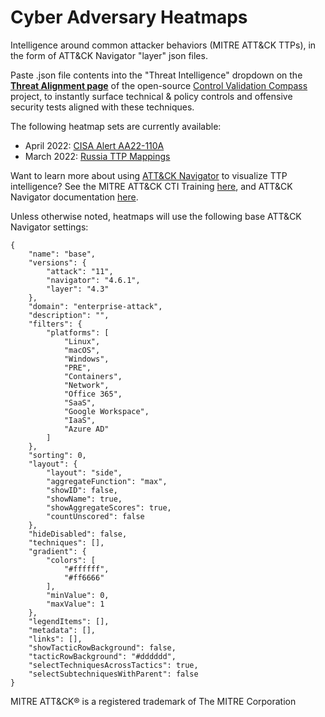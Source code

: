 # Cyber Adversary Heatmaps
Intelligence around common attacker behaviors (MITRE ATT&amp;CK TTPs), in the form of ATT&amp;CK Navigator "layer" json files.

Paste .json file contents into the "Threat Intelligence" dropdown on the **[Threat Alignment page](https://controlcompass.github.io/risk)** of the open-source [Control Validation Compass](https://controlcompass.github.io/) project, to instantly surface technical & policy controls and offensive security tests aligned with these techniques.

The following heatmap sets are currently available:

* April 2022: [CISA Alert AA22-110A](https://github.com/tropChaud/Cyber-Adversary-Heatmaps/tree/main/CISA%20Alert%20AA22-110A)
* March 2022: [Russia TTP Mappings](https://github.com/tropChaud/Cyber-Adversary-Heatmaps/tree/main/Russia-TTP-Mappings)

Want to learn more about using [ATT&CK Navigator](https://mitre-attack.github.io/attack-navigator/) to visualize TTP intelligence? See the MITRE ATT&CK CTI Training [here](https://attack.mitre.org/resources/training/cti/), and ATT&CK Navigator documentation [here](https://github.com/mitre-attack/attack-navigator/blob/master/USAGE.md).

Unless otherwise noted, heatmaps will use the following base ATT&CK Navigator settings:

	{
		"name": "base",
		"versions": {
			"attack": "11",
			"navigator": "4.6.1",
			"layer": "4.3"
		},
		"domain": "enterprise-attack",
		"description": "",
		"filters": {
			"platforms": [
				"Linux",
				"macOS",
				"Windows",
				"PRE",
				"Containers",
				"Network",
				"Office 365",
				"SaaS",
				"Google Workspace",
				"IaaS",
				"Azure AD"
			]
		},
		"sorting": 0,
		"layout": {
			"layout": "side",
			"aggregateFunction": "max",
			"showID": false,
			"showName": true,
			"showAggregateScores": true,
			"countUnscored": false
		},
		"hideDisabled": false,
		"techniques": [],
		"gradient": {
			"colors": [
				"#ffffff",
				"#ff6666"
			],
			"minValue": 0,
			"maxValue": 1
		},
		"legendItems": [],
		"metadata": [],
		"links": [],
		"showTacticRowBackground": false,
		"tacticRowBackground": "#dddddd",
		"selectTechniquesAcrossTactics": true,
		"selectSubtechniquesWithParent": false
	}

MITRE ATT&CK® is a registered trademark of The MITRE Corporation
